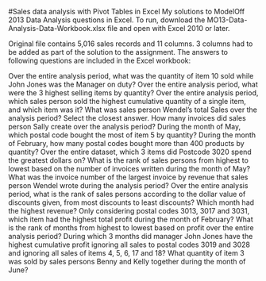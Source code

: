 #Sales data analysis with Pivot Tables in Excel
My solutions to ModelOff 2013 Data Analysis questions in Excel. To run, download the MO13-Data-Analysis-Data-Workbook.xlsx file and open with Excel 2010 or later.

Original file contains 5,016 sales records and 11 columns. 3 columns had to be added as part of the solution to the assignment. The answers to following questions are included in the Excel workbook:

Over the entire analysis period, what was the quantity of item 10 sold while John Jones was the Manager on duty?
Over the entire analysis period, what were the 3 highest selling items by quantity?
Over the entire analysis period, which sales person sold the highest cumulative quantity of a single item, and which item was it?
What was sales person Wendel’s total Sales over the analysis period? Select the closest answer.
How many invoices did sales person Sally create over the analysis period?
During the month of May, which postal code bought the most of item 5 by quantity?
During the month of February, how many postal codes bought more than 400 products by quantity?
Over the entire dataset, which 3 items did Postcode 3020 spend the greatest dollars on?
What is the rank of sales persons from highest to lowest based on the number of invoices written during the month of May?
What was the invoice number of the largest invoice by revenue that sales person Wendel wrote during the analysis period?
Over the entire analysis period, what is the rank of sales persons according to the dollar value of discounts given, from most discounts to least discounts?
Which month had the highest revenue?
Only considering postal codes 3013, 3017 and 3031, which item had the highest total profit during the month of February?
What is the rank of months from highest to lowest based on profit over the entire analysis period?
During which 3 months did manager John Jones have the highest cumulative profit ignoring all sales to postal codes 3019 and 3028 and ignoring all sales of items 4, 5, 6, 17 and 18?
What quantity of item 3 was sold by sales persons Benny and Kelly together during the month of June?
